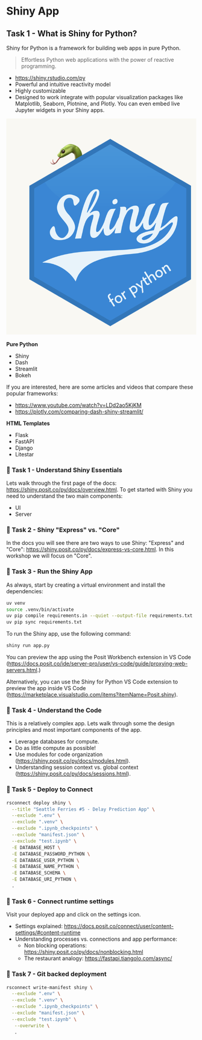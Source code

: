 # Shiny App

## Task 1 - What is Shiny for Python?

Shiny for Python is a framework for building web apps in pure Python.

> Effortless Python web applications with the power of reactive programming.

- https://shiny.rstudio.com/py
- Powerful and intuitive reactivity model
- Highly customizable
- Designed to work integrate with popular visualization packages like Matplotlib, Seaborn, Plotnine, and Plotly. You can even embed live Jupyter widgets in your Shiny apps.

![Shiny for python hex](imgs/shiny-for-python.png)

**Pure Python**

- Shiny
- Dash
- Streamlit
- Bokeh

If you are interested, here are some articles and videos that compare these popular frameworks:

- <https://www.youtube.com/watch?v=LDd2ao5KjKM>
- <https://plotly.com/comparing-dash-shiny-streamlit/>

**HTML Templates**

- Flask
- FastAPI
- Django
- Litestar

### 🔄 Task 1 - Understand Shiny Essentials

Lets walk through the first page of the docs: <https://shiny.posit.co/py/docs/overview.html>. To get started with Shiny you need to understand the two main components:

- UI
- Server

### 🔄 Task 2 - Shiny "Express" vs. "Core"

In the docs you will see there are two ways to use Shiny: "Express" and "Core": <https://shiny.posit.co/py/docs/express-vs-core.html>. In this workshop we will focus on "Core".

### 🔄 Task 3 - Run the Shiny App

As always, start by creating a virtual environment and install the dependencies:

```bash
uv venv
source .venv/bin/activate
uv pip compile requirements.in --quiet --output-file requirements.txt
uv pip sync requirements.txt
```

To run the Shiny app, use the following command:

```bash
shiny run app.py
```

You can preview the app using the Posit Workbench extension in VS Code (<https://docs.posit.co/ide/server-pro/user/vs-code/guide/proxying-web-servers.html>.)

Alternatively, you can use the Shiny for Python VS Code extension to preview the app inside VS Code (<https://marketplace.visualstudio.com/items?itemName=Posit.shiny>).

### 🔄 Task 4 - Understand the Code

This is a relatively complex app. Lets walk through some the design principles and most important components of the app.

- Leverage databases for compute.
- Do as little compute as possible!
- Use modules for code organization (<https://shiny.posit.co/py/docs/modules.html>).
- Understanding session context vs. global context (<https://shiny.posit.co/py/docs/sessions.html>).

### 🔄 Task 5 - Deploy to Connect

```bash
rsconnect deploy shiny \
  --title "Seattle Ferries #5 - Delay Prediction App" \
  --exclude ".env" \
  --exclude ".venv" \
  --exclude ".ipynb_checkpoints" \
  --exclude "manifest.json" \
  --exclude "test.ipynb" \
  -E DATABASE_HOST \
  -E DATABASE_PASSWORD_PYTHON \
  -E DATABASE_USER_PYTHON \
  -E DATABASE_NAME_PYTHON \
  -E DATABASE_SCHEMA \
  -E DATABASE_URI_PYTHON \
  .
```

### 🔄 Task 6 - Connect runtime settings

Visit your deployed app and click on the settings icon.

- Settings explained: <https://docs.posit.co/connect/user/content-settings/#content-runtime>
- Understanding processes vs. connections and app performance:
  - Non blocking operations: <https://shiny.posit.co/py/docs/nonblocking.html>
  - The restaurant analogy: <https://fastapi.tiangolo.com/async/>

### 🔄 Task 7 - Git backed deployment

```bash
rsconnect write-manifest shiny \
  --exclude ".env" \
  --exclude ".venv" \
  --exclude ".ipynb_checkpoints" \
  --exclude "manifest.json" \
  --exclude "test.ipynb" \
   --overwrite \
   .
```
